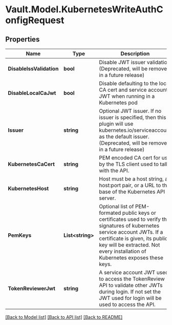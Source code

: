 # Vault.Model.KubernetesWriteAuthConfigRequest

## Properties

Name | Type | Description | Notes
------------ | ------------- | ------------- | -------------
**DisableIssValidation** | **bool** | Disable JWT issuer validation (Deprecated, will be removed in a future release) | [optional] [default to true]
**DisableLocalCaJwt** | **bool** | Disable defaulting to the local CA cert and service account JWT when running in a Kubernetes pod | [optional] [default to false]
**Issuer** | **string** | Optional JWT issuer. If no issuer is specified, then this plugin will use kubernetes.io/serviceaccount as the default issuer. (Deprecated, will be removed in a future release) | [optional] 
**KubernetesCaCert** | **string** | PEM encoded CA cert for use by the TLS client used to talk with the API. | [optional] 
**KubernetesHost** | **string** | Host must be a host string, a host:port pair, or a URL to the base of the Kubernetes API server. | [optional] 
**PemKeys** | **List&lt;string&gt;** | Optional list of PEM-formated public keys or certificates used to verify the signatures of kubernetes service account JWTs. If a certificate is given, its public key will be extracted. Not every installation of Kubernetes exposes these keys. | [optional] 
**TokenReviewerJwt** | **string** | A service account JWT used to access the TokenReview API to validate other JWTs during login. If not set the JWT used for login will be used to access the API. | [optional] 

[[Back to Model list]](../README.md#documentation-for-models) [[Back to API list]](../README.md#documentation-for-api-endpoints) [[Back to README]](../README.md)

